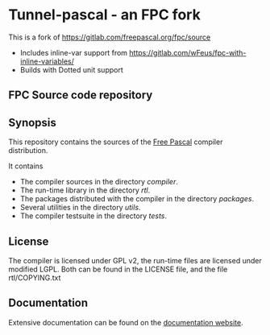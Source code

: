 # Tunnel-pascal - an FPC fork

This is a fork of https://gitlab.com/freepascal.org/fpc/source

* Includes inline-var support from https://gitlab.com/wFeus/fpc-with-inline-variables/
* Builds with Dotted unit support


## FPC Source code repository

## Synopsis
This repository contains the sources of the [Free Pascal](https://www.freepascal.org/) compiler distribution.


It contains
* The compiler sources in the directory *compiler*.
* The run-time library in the directory *rtl*.
* The packages distributed with the compiler in the directory *packages*.
* Several utilities in the directory *utils*.
* The compiler testsuite in the directory *tests*.

## License
The compiler is licensed under GPL v2, the run-time files are licensed under modified LGPL. 
Both can be found in the LICENSE file, and the file rtl/COPYING.txt

## Documentation
Extensive documentation can be found on the [documentation website](https://docs.freepascal.org/). 
